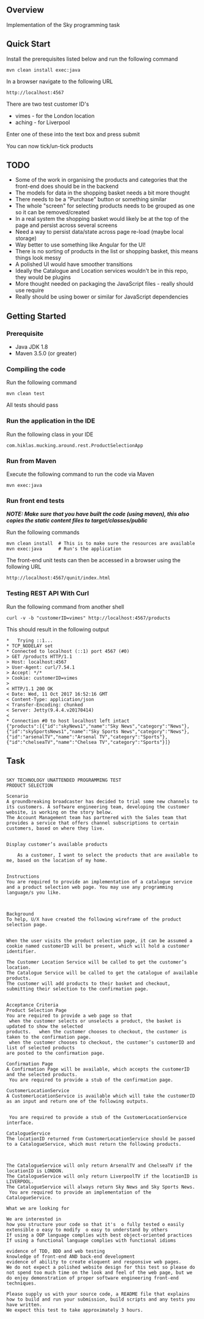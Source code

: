 ## Overview

Implementation of the Sky programming task

## Quick Start 

Install the prerequisites listed below and run the following command

```
mvn clean install exec:java
```

In a browser navigate to the following URL

```
http://localhost:4567
```

There are two test customer ID's

* vimes - for the London location 
* aching - for Liverpool

Enter one of these into the text box and press submit

You can now tick/un-tick products

## TODO

* Some of the work in organising the products and categories that the front-end does should be in the backend
* The models for data in the shopping basket needs a bit more thought
* There needs to be a "Purchase" button or something similar
* The whole "screen" for selecting products needs to be grouped as one so it can be removed/created
* In a real system the shopping basket would likely be at the top of the page and persist across several screens
* Need a way to persist data/state across page re-load (maybe local storage)
* Way better to use something like Angular for the UI!
* There is no sorting of products in the list or shopping basket, this means things look messy
* A polished UI would have smoother transitions 
* Ideally the Catalogue and Location services wouldn't be in this repo, they would be plugins
* More thought needed on packaging the JavaScript files - really should use require
* Really should be using bower or similar for JavaScript dependencies


## Getting Started

### Prerequisite

* Java JDK 1.8
* Maven 3.5.0 (or greater)


### Compiling the code 

Run the following command 

```
mvn clean test
```

All tests should pass


### Run the application in the IDE

Run the following class in your IDE

```
com.hiklas.mucking.around.rest.ProductSelectionApp
```

### Run from Maven

Execute the following command to run the code via Maven

```
mvn exec:java
```

### Run front end tests

***NOTE: Make sure that you have built the code (using maven), this also copies the static content files to target/classes/public***

Run the following commands

```
mvn clean install  # This is to make sure the resources are available 
mvn exec:java      # Run's the application 
```

The front-end unit tests can then be accessed in a browser using the following URL

```
http://localhost:4567/qunit/index.html
```

### Testing REST API With Curl

Run the following command from another shell

```
curl -v -b "customerID=vimes" http://localhost:4567/products
```

This should result in the following output

```
*   Trying ::1...
* TCP_NODELAY set
* Connected to localhost (::1) port 4567 (#0)
> GET /products HTTP/1.1
> Host: localhost:4567
> User-Agent: curl/7.54.1
> Accept: */*
> Cookie: customerID=vimes
> 
< HTTP/1.1 200 OK
< Date: Wed, 11 Oct 2017 16:52:16 GMT
< Content-Type: application/json
< Transfer-Encoding: chunked
< Server: Jetty(9.4.4.v20170414)
< 
* Connection #0 to host localhost left intact
{"products":[{"id":"skyNews1","name":"Sky News","category":"News"},{"id":"skySportsNews1","name":"Sky Sports News","category":"News"},{"id":"arsenalTV","name":"Arsenal TV","category":"Sports"},{"id":"chelseaTV","name":"Chelsea TV","category":"Sports"}]}
```



## Task

```

SKY TECHNOLOGY UNATTENDED PROGRAMMING TEST  
PRODUCT SELECTION 
 
Scenario 
A groundbreaking broadcaster has decided to trial some new channels to its customers. A software engineering team, developing the customer website, is working on the story below. 
The Account Management team has partnered with the Sales team that provides a service that offers channel subscriptions to certain customers, based on where they live. 
 
 
Display customer’s available products 
 	 
 	As a customer, I want to select the products that are available to me, based on the location of my home. 
 
 
Instructions 
You are required to provide an implementation of a catalogue service and a product selection web page. You may use any programming language/s you like. 
 
 
 	 
Background 
To help, U/X have created the following wireframe of the product selection page.  

 
When the user visits the product selection page, it can be assumed a cookie named customerID will be present, which will hold a customer identifier. 

The Customer Location Service will be called to get the customer’s location.  
The Catalogue Service will be called to get the catalogue of available products. 
The customer will add products to their basket and checkout, submitting their selection to the confirmation page.  
 	 
 
Acceptance Criteria 
Product Selection Page 
You are required to provide a web page so that 
 when the customer selects or unselects a product, the basket is updated to show the selected 
products.   when the customer chooses to checkout, the customer is taken to the confirmation page.  
 when the customer chooses to checkout, the customer’s customerID and list of selected products 
are posted to the confirmation page. 
 
Confirmation Page 
A Confirmation Page will be available, which accepts the customerID and the selected products.  
 You are required to provide a stub of the confirmation page. 
 
CustomerLocationService 
A CustomerLocationService is available which will take the customerID as an input and return one of the following outputs.  

 
 You are required to provide a stub of the CustomerLocationService interface. 
 
CatalogueService 
The locationID returned from CustomerLocationService should be passed to a CatalogueService, which must return the following products.  
 

 
The CatalogueService will only return ArsenalTV and ChelseaTV if the locationID is LONDON. 
The CatalogueService will only return LiverpoolTV if the locationID is LIVERPOOL. 
The CatalogueService will always return Sky News and Sky Sports News.  
 You are required to provide an implementation of the CatalogueService. 
 	 
What we are looking for 
 
We are interested in  
how you structure your code so that it's  o fully tested o easily extensible o easy to modify  o easy to understand by others 
If using a OOP language complies with best object-oriented practices 
If using a functional language complies with functional idioms

evidence of TDD, BDD and web testing 
knowledge of front-end AND back-end development 
evidence of ability to create eloquent and responsive web pages. 
We do not expect a polished website design for this test so please do not spend too much time on the look and feel of the web page, but we do enjoy demonstration of proper software engineering front-end techniques. 
 
Please supply us with your source code, a README file that explains how to build and run your submission, build scripts and any tests you have written. 
We expect this test to take approximately 3 hours.  
```

